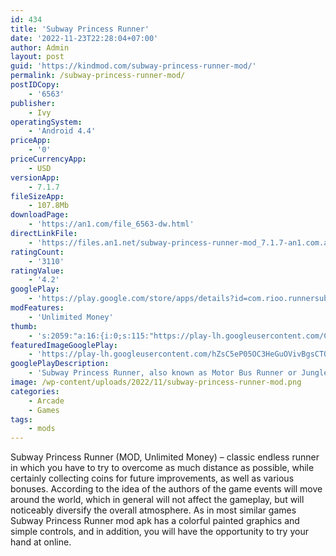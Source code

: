 ```yaml
---
id: 434
title: 'Subway Princess Runner'
date: '2022-11-23T22:28:04+07:00'
author: Admin
layout: post
guid: 'https://kindmod.com/subway-princess-runner-mod/'
permalink: /subway-princess-runner-mod/
postIDCopy:
    - '6563'
publisher:
    - Ivy
operatingSystem:
    - 'Android 4.4'
priceApp:
    - '0'
priceCurrencyApp:
    - USD
versionApp:
    - 7.1.7
fileSizeApp:
    - 107.8Mb
downloadPage:
    - 'https://an1.com/file_6563-dw.html'
directLinkFile:
    - 'https://files.an1.net/subway-princess-runner-mod_7.1.7-an1.com.apk'
ratingCount:
    - '3110'
ratingValue:
    - '4.2'
googlePlay:
    - 'https://play.google.com/store/apps/details?id=com.rioo.runnersubway'
modFeatures:
    - 'Unlimited Money'
thumb:
    - 's:2059:"a:16:{i:0;s:115:"https://play-lh.googleusercontent.com/CCZhhCHNOMcLCtaVRdqqgcRr7WR1EG9p38bYAt2Gp7HZQ0Haj1t0kMiArCujucUfalU=w526-h296";i:1;s:115:"https://play-lh.googleusercontent.com/x_fD478Rs3Cqnhi0sSfX4j8Z04c_SwfxgC98QZhiRQ997V13Ah6uJ54WPqtUU_3Ff2M=w526-h296";i:2;s:114:"https://play-lh.googleusercontent.com/2s0IvQjjg2WdP0O49ZDzm_BcsmkJ0vSjkkoYB4Q2h8NpxmH2q4jeEoM37fiWDrNdjg=w526-h296";i:3;s:115:"https://play-lh.googleusercontent.com/KkjGDNX8TBxToBWMjIYrvEm6B1jAv-MxOH9rlEfgrDBoEIGPWfpSlLpiKyJOg0I1-5c=w526-h296";i:4;s:115:"https://play-lh.googleusercontent.com/hYhGp_Mugziob9GXSvQcitp9Eb1o5LoJefriuSflVANslB89dBjA3AVh0FyoLW_V3kU=w526-h296";i:5;s:114:"https://play-lh.googleusercontent.com/VgUkODe5cNrsco_gCTB_doYeWyQ5UbJRTMIo7rxH3zkd_ISOAda5er00nmQG3SceMQ=w526-h296";i:6;s:114:"https://play-lh.googleusercontent.com/uxphp1WCaOfuP8BV9fu2toZ8NdrPx4X_nxyUkIKkJFOVOs5877AgcityXT7GidJCbQ=w526-h296";i:7;s:114:"https://play-lh.googleusercontent.com/eDNEX2tDUU3_pIxoPnO00K_85F2WwbpR-L8fU7G0nmvK4BAmdgyHwNCD14cMmiD7qA=w526-h296";i:8;s:115:"https://play-lh.googleusercontent.com/K41gZavvMBZnQRFQR91D6s8DDDkqoUM_dA6rKSDNLs8rog0bYRyLPhBFPJRE63lRvxc=w526-h296";i:9;s:116:"https://play-lh.googleusercontent.com/5SOi-RsN1euzdA0jgM5bQUK4TGdDoD9qsr6O9S6Qvlu0xg2E5XtHzXNj3KUxs5UvaRbk=w526-h296";i:10;s:115:"https://play-lh.googleusercontent.com/G53zoaRtHQDJKgLDogN6S4YFWBEdxwSr3-jWKi-mgRxusa1PJzSFZ4NYIiHei1FpNYY=w526-h296";i:11;s:115:"https://play-lh.googleusercontent.com/Fn4-SsQAxc5MineCiW0Kg9vHcvUCVi5CLcdkoZ3S53VfZLOWQlnrnp9b2Z9XfY_-M2I=w526-h296";i:12;s:116:"https://play-lh.googleusercontent.com/dAufFIqx-KxrP0tb0Ul8T8Jy0hSkIAYG8hsRQF8g3dhvSMRuGZ9BCMU3rdaSdROKFwlz=w526-h296";i:13;s:115:"https://play-lh.googleusercontent.com/US1efSyq-Wet1Q27AH7wJMM_0Duqte3P6Sy9UrfHML4k0oOJj5qtN7Ri1I28Z-0uY-o=w526-h296";i:14;s:115:"https://play-lh.googleusercontent.com/66lJg4AdLjt_DbyRCxhbx5qNiS4Uxl_EPbycDvrmBCCFN2guXYTIzC3iNzDN0En683o=w526-h296";i:15;s:115:"https://play-lh.googleusercontent.com/3znTDm6-lVpZWvYPHBH22LUjtwJ0WxO81WkPEXFxyhEjhQHbQsAv9Uxb8Zx_2VivINI=w526-h296";}";'
featuredImageGooglePlay:
    - 'https://play-lh.googleusercontent.com/hZsC5eP05OC3HeGuOVivBgsCTQZIqkm-6rViFTNuimz_wtxOtZIEM0zLodtkw1QZLg'
googlePlayDescription:
    - 'Subway Princess Runner, also known as Motor Bus Runner or Jungle Dash, is an endless running game that appeals to hundreds of thousands of players.Run as fast as you can and dodge the trains or buses that are about to collide with you. Be careful of the rolling logs in the jungle! To dodge obstacles and collect coins, you need to take great reflexes to move, jump and slide.Help your favorite princess to escape from the policeman. Want to enjoy the fantastic hovering experience? Double tap the cellphone screen to enable your hoverboard! Stand out from the worldwide players and hit the leaderboard!'
image: /wp-content/uploads/2022/11/subway-princess-runner-mod.png
categories:
    - Arcade
    - Games
tags:
    - mods
---
```


Subway Princess Runner (MOD, Unlimited Money) – classic endless runner in which you have to try to overcome as much distance as possible, while certainly collecting coins for future improvements, as well as various bonuses. According to the idea of the authors of the game events will move around the world, which in general will not affect the gameplay, but will noticeably diversify the overall atmosphere. As in most similar games Subway Princess Runner mod apk has a colorful painted graphics and simple controls, and in addition, you will have the opportunity to try your hand at online.